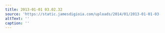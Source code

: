 ```yaml
---
title: 2013-01-01 03.02.32
source: 'https://static.jamesdigioia.com/uploads/2014/01/2013-01-01-03-02-32-scaled.jpg'
altText: ''
caption: ''
---
```


